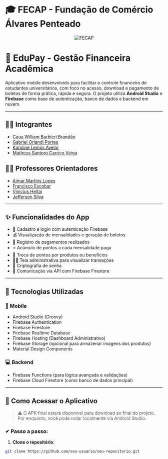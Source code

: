 # 🎓 FECAP - Fundação de Comércio Álvares Penteado

<p align="center">
  <a href="https://www.fecap.br/">
    <img src="https://encrypted-tbn0.gstatic.com/images?q=tbn:ANd9GcRhZPrRa89Kma0ZZogxm0pi-tCn_TLKeHGVxywp-LXAFGR3B1DPouAJYHgKZGV0XTEf4AE&usqp=CAU" alt="FECAP">
  </a>
</p>

# 💸 EduPay - Gestão Financeira Acadêmica

Aplicativo mobile desenvolvido para facilitar o controle financeiro de estudantes universitários, com foco no acesso, download e pagamento de boletos de forma prática, rápida e segura. O projeto utiliza **Android Studio** e **Firebase** como base de autenticação, banco de dados e backend em nuvem.

---

## 👨‍💻 Integrantes

- [Caua William Barbieri Brandão](https://www.linkedin.com/in/caua-william-967295247/)
- [Gabriel Orlandi Portes](https://www.linkedin.com/in/gabriel-orlandi-4b5ab22ab)
- [Karoline Lemos Avelar](https://www.linkedin.com/in/karoline-lemos-540461296)
- [Matheus Santoro Carriço Veiga](https://www.linkedin.com/in/matheus-santoro-34b7a7186)

## 👨‍🏫 Professores Orientadores

- [Aimar Martins Lopes](https://www.linkedin.com/in/aimarlopes/)
- [Francisco Escobar](https://www.linkedin.com/in/francisco-escobar/)
- [Vinicius Heltai](https://www.linkedin.com/in/vheltai/)
- [Jefferson Silva](https://www.linkedin.com/in/jefferson-o-silva/)

---

## ✨ Funcionalidades do App

- 📲 Cadastro e login com autenticação Firebase
- 💰 Visualização de mensalidades e geração de boletos
- 🧾 Registro de pagamentos realizados
- ⭐ Acúmulo de pontos a cada mensalidade paga
- 🎁 Troca de pontos por produtos ou benefícios
- 👨‍💼 Tela administrativa para visualizar transações
- 🔐 Criptografia de senha
- 🔄 Comunicação via API com Firebase Firestore

---

## 🧠 Tecnologias Utilizadas

### 🔧 Mobile
- Android Studio (Groovy)
- Firebase Authentication
- Firebase Firestore
- Firebase Realtime Database
- Firebase Hosting (Dashboard Administrativo)
- Firebase Storage (opcional para armazenar imagens dos produtos)
- Material Design Components

### 💻 Backend
- Firebase Functions (para lógica avançada e validações)
- Firebase Cloud Firestore (como banco de dados principal)

---

## 📱 Como Acessar o Aplicativo

> ⚠ O APK final estará disponível para download ao final do projeto. Por enquanto, você pode rodar localmente via Android Studio:

### ✔ Passo a passo:

1. **Clone o repositório**:
```bash
git clone https://github.com/seu-usuario/seu-repositorio.git
